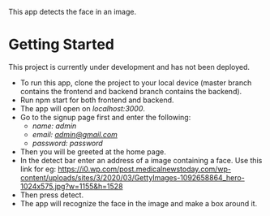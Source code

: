 This app detects the face in an image.

# Getting Started

This project is currently under development and has not been deployed.
* To run this app, clone the project to your local device (master branch contains the frontend and backend branch contains the backend).
* Run npm start for both frontend and backend.
* The app will open on *localhost:3000*.
* Go to the signup page first and enter the following:
  * *name: admin*
  * *email: admin@gmail.com*
  * *password: password*
* Then you will be greeted at the home page.
*  In the detect bar enter an address of a image containing a face. Use this link for eg: https://i0.wp.com/post.medicalnewstoday.com/wp-content/uploads/sites/3/2020/03/GettyImages-1092658864_hero-1024x575.jpg?w=1155&h=1528
*  Then press detect.
*  The app will recognize the face in the image and make a box around it.

